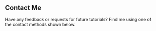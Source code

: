 ## Contact Me

Have any feedback or requests for future tutorials? Find me using one of the contact methods shown below. 
